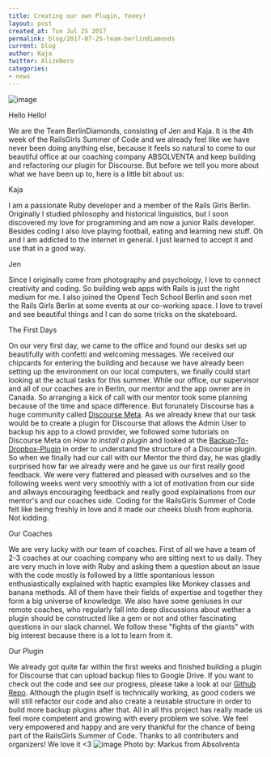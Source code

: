 ```yaml
---
title: Creating our own Plugin, Yeeey!
layout: post
created_at: Tue Jul 25 2017
permalink: blog/2017-07-25-team-berlindiamonds
current: blog
author: Kaja
twitter: AlizeNero
categories:
- news
---
```


![image](../img/blog/2017/2017-07-firstday-confetti.jpg)

Hello Hello!

We are the Team BerlinDiamonds, consisting of Jen and Kaja. It is the 4th week of the RailsGirls Summer of Code and we already feel like we have never been doing anything else, because it feels so natural to come to our beautiful office at our coaching company ABSOLVENTA and keep building and refactoring our plugin for Discourse. But before we tell you more about what we have been up to, here is a little bit about us:

Kaja

I am a passionate Ruby developer and a member of the Rails Girls Berlin. Originally I studied philosophy and historical linguistics, but I soon discovered my love for programming and am now a junior Rails developer. Besides coding I also love playing football, eating and learning new stuff. Oh and I am addicted to the internet in general. I just learned to accept it and use that in a good way.


Jen

Since I originally come from photography and psychology, I love to connect creativity and coding. So building web apps with Rails is just the right medium for me. I also joined the Opend Tech School Berlin and soon met the Rails Girls Berlin at some events at our co-working space. I love to travel and see beautiful things and I can do some tricks on the skateboard.


The First Days

On our very first day, we came to the office and found our desks set up beautifully with confetti and welcoming messages. We received our chipcards for entering the building and because we have already been setting up the environment on our local computers, we finally could start looking at the actual tasks for this summer. While our office, our supervisor and all of our coaches are in Berlin, our mentor and the app owner are in Canada. So arranging a kick of call with our mentor took some planning because of the time and space difference. But forunately Discourse has a huge community called [Discourse Meta](https://meta.discourse.org/t/rails-girls-summer-of-code-2017-backup-providers/65597).
As we already knew that our task would be to create a plugin for Discourse that allows the Admin User to backup his app to a clowd provider, we followed some tutorials on Discourse Meta on _How to install a plugin_ and looked at the [Backup-To-Dropbox-Plugin](https://github.com/xfalcox/discourse-backups-to-dropbox) in order to understand the structure of a Discourse plugin. So when we finally had our call with our Mentor the third day, he was gladly surprised how far we already were and he gave us our first really good feedback. We were very flattered and pleased with ourselves and so the following weeks went very smoothly with a lot of motivation from our side and allways encouraging feedback and really good explainations from our mentor's and our coaches side. Coding for the RailsGirls Summer of Code felt like being freshly in love and it made our cheeks blush from euphoria. Not kidding. 

Our Coaches

We are very lucky with our team of coaches. First of all we have a team of 2-3 coaches at our coaching company who are sitting next to us daily. They are very much in love with Ruby and asking them a question about an issue with the code mostly is followed by a little spontanious lesson enthusiastically explained with haptic examples like Monkey classes and banana methods. All of them have their fields of expertise and together they form a big universe of knowledge. We also have some geniuses in our remote coaches, who regularly fall into deep discussions about wether a plugin should be constructed like a gem or not and other fascinating questions in our slack channel. We follow these "fights of the giants" with big interest because there is a lot to learn from it.

Our Plugin

We already got quite far within the first weeks and finished building a plugin for Discourse that can upload backup files to Google Drive. If you want to check out the code and see our progress, please take a look at our [Github Repo](https://github.com/berlindiamonds/discourse-googledrive-backup). Although the plugin itself is technically working, as good coders we will still refactor our code and also create a reusable structure in order to build more backup plugins after that. 
All in all this project has really made us feel more competent and growing with every problem we solve. We feel very empowered and happy and are very thankful for the chance of being part of the RailsGirls Summer of Code. Thanks to all contributers and organizers! We love it <3 
![image](../img/blog/2017/2017-07-empowered-diamonds.jpg) Photo by: Markus from Absolventa
